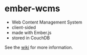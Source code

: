 ember-wcms
==========

- Web Content Management System
- client-sided
- made with Ember.js
- stored in CouchDB

See the [wiki](https://github.com/dimitrisuls/ember-wcms/wiki) for more information.
